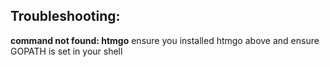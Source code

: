 ## **Troubleshooting:**

**command not found: htmgo**
ensure you installed htmgo above and ensure GOPATH is set in your shell